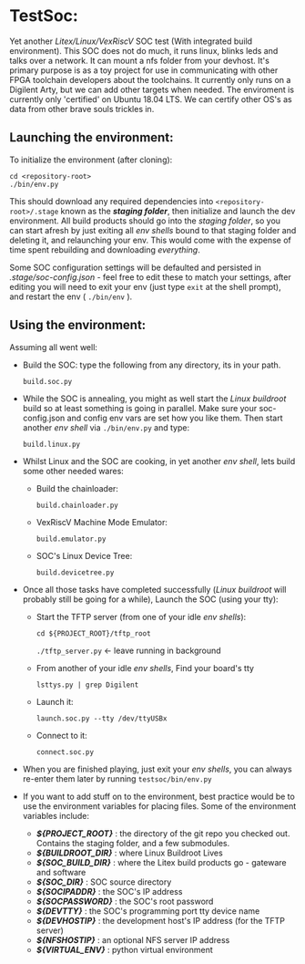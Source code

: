 # TestSoc:
  Yet another *Litex/Linux/VexRiscV* SOC test (With integrated build environment). This SOC does not do much, it runs linux, blinks leds and talks over a network. It can mount a nfs folder from your devhost. It's primary purpose is as a toy project for use in communicating with other FPGA toolchain developers about the toolchains. It currently only runs on a Digilent Arty, but we can add other targets when needed. The enviroment is currently only 'certified' on Ubuntu 18.04 LTS. We can certify other OS's as data from other brave souls trickles in.

## Launching the environment:

To initialize the environment (after cloning):
 ```
cd <repository-root>
./bin/env.py
```

This should download any required dependencies into ```<repository-root>/.stage``` known as the ***staging folder***, then initialize and launch the dev environment. All build products should go into the *staging folder*, so you can start afresh by just exiting all *env shells* bound to that staging folder and deleting it, and relaunching your env. This would come with the expense of time spent rebuilding and downloading *everything*.

Some SOC configuration settings will be defaulted and persisted in *.stage/soc-config.json* - feel free to edit these to match your settings, after editing you will need to exit your env (just type ```exit``` at the shell prompt), and restart the env ( ```./bin/env``` ).


## Using the environment:

Assuming all went well:

* Build the SOC: type the following from any directory, its in your path.

  ```build.soc.py```


* While the SOC is annealing, you might as well start the *Linux buildroot* build so at least something is going in parallel. Make sure your soc-config.json and config env vars are set how you like them. Then start another *env shell* via ```./bin/env.py``` and type:

  ```build.linux.py```


* Whilst Linux and the SOC are cooking, in yet another *env shell*, lets build some other needed wares:

  * Build the chainloader:

    ```build.chainloader.py```

  * VexRiscV Machine Mode Emulator:

    ```build.emulator.py```

  * SOC's Linux Device Tree:

    ```build.devicetree.py```


* Once all those tasks have completed successfully (*Linux buildroot* will probably still be going for a while), Launch the SOC (using your tty):

  * Start the TFTP server (from one of your idle *env shells*):

    ```cd ${PROJECT_ROOT}/tftp_root```

    ```./tftp_server.py``` <- leave running in background

  * From another of your idle *env shells*, Find your board's tty

    ```lsttys.py | grep Digilent```

  * Launch it:

    ```launch.soc.py --tty /dev/ttyUSBx```

  * Connect to it:
  
     ```connect.soc.py```


* When you are finished playing, just exit your *env shells*, you can always re-enter them later by running ```testsoc/bin/env.py```

* If you want to add stuff on to the environment, best practice would be to use the environment variables for placing files. Some of the environment variables include:
  * ***${PROJECT_ROOT}*** : the directory of the git repo you checked out. Contains the staging folder, and a few submodules.
  * ***${BUILDROOT_DIR}*** : where Linux Buildroot Lives
  * ***${SOC_BUILD_DIR}*** : where the Litex build products go - gateware and software
  * ***${SOC_DIR}*** : SOC source directory
  * ***${SOCIPADDR}*** : the SOC's IP address 
  * ***${SOCPASSWORD}*** : the SOC's root password
  * ***${DEVTTY}*** : the SOC's programming port tty device name
  * ***${DEVHOSTIP}*** : the development host's IP address (for the TFTP server)
  * ***${NFSHOSTIP}*** : an optional NFS server IP address
  * ***${VIRTUAL_ENV}*** : python virtual environment
  
